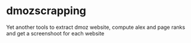 dmozscrapping
=============

Yet another tools to extract dmoz website, compute alex and page ranks and get a screenshoot for each website
